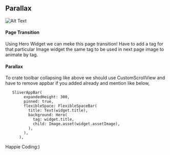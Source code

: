 ## Parallax

![Alt Text](https://media.giphy.com/media/j2Go4RmUVRxShiRsQE/giphy.gif)

#### Page Transition
Using Hero Widget we can meke this page transition! Have to add a tag for that particular Image widget the same tag to be used in next page image to animate by tag.


#### Parallax
 To crate toolbar collapsing like above we should use CustomScrollView and have to remove appbar if you added already and mention like below,
 
       SliverAppBar(
            expandedHeight: 300,
            pinned: true,
            flexibleSpace: FlexibleSpaceBar(
              title: Text(widget.title),
              background: Hero(
                tag: widget.title,
                child: Image.asset(widget.assetImage),
              ),
            ),
          ),
          
  Happie Coding:)        
